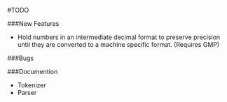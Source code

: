 #TODO

###New Features
- Hold numbers in an intermediate decimal format to preserve precision until they are converted to a machine specific format. (Requires GMP)

###Bugs

###Documention
- Tokenizer
- Parser